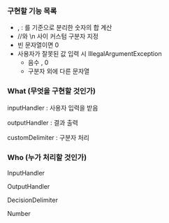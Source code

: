 ### 구현할 기능 목록

- , : 를 기준으로 분리한 숫자의 합 계산
- //와 \n 사이 커스텀 구분자 지정
- 빈 문자열이면 0
- 사용자가 잘못된 값 입력 시 IllegalArgumentException
    - 음수 , 0
    - 구분자 외에 다른 문자열

### What (무엇을 구현할 것인가)

inputHandler : 사용자 입력을 받음

outputHandler : 결과 출력

customDelimiter : 구분자 처리

### Who (누가 처리할 것인가)

InputHandler

OutputHandler

DecisionDelimiter

Number